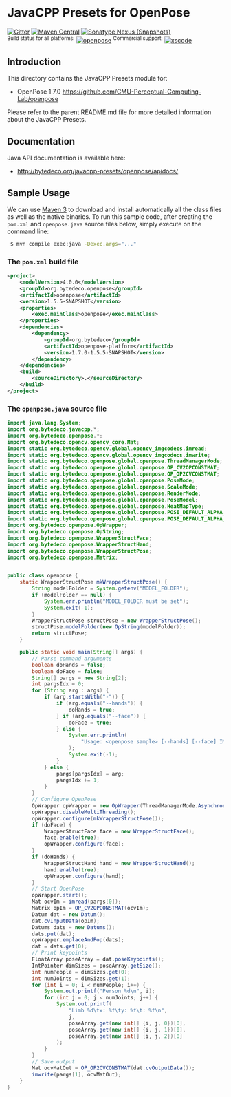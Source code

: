 JavaCPP Presets for OpenPose
============================

[![Gitter](https://badges.gitter.im/bytedeco/javacpp.svg)](https://gitter.im/bytedeco/javacpp) [![Maven Central](https://maven-badges.herokuapp.com/maven-central/org.bytedeco/openpose/badge.svg)](https://maven-badges.herokuapp.com/maven-central/org.bytedeco/openpose) [![Sonatype Nexus (Snapshots)](https://img.shields.io/nexus/s/https/oss.sonatype.org/org.bytedeco/openpose.svg)](http://bytedeco.org/builds/)  
<sup>Build status for all platforms:</sup> [![openpose](https://github.com/bytedeco/javacpp-presets/workflows/openpose/badge.svg)](https://github.com/bytedeco/javacpp-presets/actions?query=workflow%3Aopenpose)  <sup>Commercial support:</sup> [![xscode](https://img.shields.io/badge/Available%20on-xs%3Acode-blue?style=?style=plastic&logo=appveyor&logo=data:image/png;base64,iVBORw0KGgoAAAANSUhEUgAAAEAAAABACAMAAACdt4HsAAAAGXRFWHRTb2Z0d2FyZQBBZG9iZSBJbWFnZVJlYWR5ccllPAAAAAZQTFRF////////VXz1bAAAAAJ0Uk5T/wDltzBKAAAAlUlEQVR42uzXSwqAMAwE0Mn9L+3Ggtgkk35QwcnSJo9S+yGwM9DCooCbgn4YrJ4CIPUcQF7/XSBbx2TEz4sAZ2q1RAECBAiYBlCtvwN+KiYAlG7UDGj59MViT9hOwEqAhYCtAsUZvL6I6W8c2wcbd+LIWSCHSTeSAAECngN4xxIDSK9f4B9t377Wd7H5Nt7/Xz8eAgwAvesLRjYYPuUAAAAASUVORK5CYII=)](https://xscode.com/bytedeco/javacpp-presets)


Introduction
------------
This directory contains the JavaCPP Presets module for:

 * OpenPose 1.7.0  https://github.com/CMU-Perceptual-Computing-Lab/openpose

Please refer to the parent README.md file for more detailed information about the JavaCPP Presets.


Documentation
-------------
Java API documentation is available here:

 * http://bytedeco.org/javacpp-presets/openpose/apidocs/


Sample Usage
------------

We can use [Maven 3](http://maven.apache.org/) to download and install automatically all the class files as well as the native binaries. To run this sample code, after creating the `pom.xml` and `openpose.java` source files below, simply execute on the command line:
```bash
 $ mvn compile exec:java -Dexec.args="..."
```

### The `pom.xml` build file
```xml
<project>
    <modelVersion>4.0.0</modelVersion>
    <groupId>org.bytedeco.openpose</groupId>
    <artifactId>openpose</artifactId>
    <version>1.5.5-SNAPSHOT</version>
    <properties>
        <exec.mainClass>openpose</exec.mainClass>
    </properties>
    <dependencies>
        <dependency>
            <groupId>org.bytedeco</groupId>
            <artifactId>openpose-platform</artifactId>
            <version>1.7.0-1.5.5-SNAPSHOT</version>
        </dependency>
    </dependencies>
    <build>
        <sourceDirectory>.</sourceDirectory>
    </build>
</project>
```

### The `openpose.java` source file
```java
import java.lang.System;
import org.bytedeco.javacpp.*;
import org.bytedeco.openpose.*;
import org.bytedeco.opencv.opencv_core.Mat;
import static org.bytedeco.opencv.global.opencv_imgcodecs.imread;
import static org.bytedeco.opencv.global.opencv_imgcodecs.imwrite;
import static org.bytedeco.openpose.global.openpose.ThreadManagerMode;
import static org.bytedeco.openpose.global.openpose.OP_CV2OPCONSTMAT;
import static org.bytedeco.openpose.global.openpose.OP_OP2CVCONSTMAT;
import static org.bytedeco.openpose.global.openpose.PoseMode;
import static org.bytedeco.openpose.global.openpose.ScaleMode;
import static org.bytedeco.openpose.global.openpose.RenderMode;
import static org.bytedeco.openpose.global.openpose.PoseModel;
import static org.bytedeco.openpose.global.openpose.HeatMapType;
import static org.bytedeco.openpose.global.openpose.POSE_DEFAULT_ALPHA_KEYPOINT;
import static org.bytedeco.openpose.global.openpose.POSE_DEFAULT_ALPHA_HEAT_MAP;
import org.bytedeco.openpose.OpWrapper;
import org.bytedeco.openpose.OpString;
import org.bytedeco.openpose.WrapperStructFace;
import org.bytedeco.openpose.WrapperStructHand;
import org.bytedeco.openpose.WrapperStructPose;
import org.bytedeco.openpose.Matrix;


public class openpose {
    static WrapperStructPose mkWrapperStructPose() {
        String modelFolder = System.getenv("MODEL_FOLDER");
        if (modelFolder == null) {
            System.err.println("MODEL_FOLDER must be set");
            System.exit(-1);
        }
        WrapperStructPose structPose = new WrapperStructPose();
        structPose.modelFolder(new OpString(modelFolder));
        return structPose;
    }

    public static void main(String[] args) {
        // Parse command arguments
        boolean doHands = false;
        boolean doFace = false;
        String[] pargs = new String[2];
        int pargsIdx = 0;
        for (String arg : args) {
            if (arg.startsWith("-")) {
                if (arg.equals("--hands")) {
                    doHands = true;
                } if (arg.equals("--face")) {
                    doFace = true;
                } else {
                    System.err.println(
                        "Usage: <openpose sample> [--hands] [--face] IMAGE_IN IMAGE_OUT"
                    );
                    System.exit(-1);
                }
            } else {
                pargs[pargsIdx] = arg;
                pargsIdx += 1;
            }
        }
        // Configure OpenPose
        OpWrapper opWrapper = new OpWrapper(ThreadManagerMode.Asynchronous);
        opWrapper.disableMultiThreading();
        opWrapper.configure(mkWrapperStructPose());
        if (doFace) {
            WrapperStructFace face = new WrapperStructFace();
            face.enable(true);
            opWrapper.configure(face);
        }
        if (doHands) {
            WrapperStructHand hand = new WrapperStructHand();
            hand.enable(true);
            opWrapper.configure(hand);
        }
        // Start OpenPose
        opWrapper.start();
        Mat ocvIm = imread(pargs[0]);
        Matrix opIm = OP_CV2OPCONSTMAT(ocvIm);
        Datum dat = new Datum();
        dat.cvInputData(opIm);
        Datums dats = new Datums();
        dats.put(dat);
        opWrapper.emplaceAndPop(dats);
        dat = dats.get(0);
        // Print keypoints
        FloatArray poseArray = dat.poseKeypoints();
        IntPointer dimSizes = poseArray.getSize();
        int numPeople = dimSizes.get(0);
        int numJoints = dimSizes.get(1);
        for (int i = 0; i < numPeople; i++) {
            System.out.printf("Person %d\n", i);
            for (int j = 0; j < numJoints; j++) {
                System.out.printf(
                    "Limb %d\tx: %f\ty: %f\t: %f\n",
                    j,
                    poseArray.get(new int[] {i, j, 0})[0],
                    poseArray.get(new int[] {i, j, 1})[0],
                    poseArray.get(new int[] {i, j, 2})[0]
                );
            }
        }
        // Save output
        Mat ocvMatOut = OP_OP2CVCONSTMAT(dat.cvOutputData());
        imwrite(pargs[1], ocvMatOut);
    }
}
```
